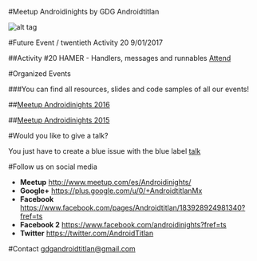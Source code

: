 #Meetup Androidinights by GDG Androidtitlan

![alt tag](https://img.evbuc.com/https%3A%2F%2Fimg.evbuc.com%2Fhttps%253A%252F%252Fcdn.evbuc.com%252Fimages%252F13682889%252F90195200561%252F1%252Foriginal.jpg%3Frect%3D0%252C117%252C1800%252C900%26s%3Dce1a7630b851ef28038f071799b3d216?w=1000&s=27e4843aad8e364dc977d0acee883bc3)

#Future Event / twentieth Activity 20 9/01/2017

##Activity #20 HAMER - Handlers, messages and runnables [Attend](https://www.meetup.com/es-ES/Androidinights/events/236578114/) 

#Organized Events

###You can find all resources, slides and code samples of all our events!

##[Meetup Androidinights 2016](https://github.com/GDGAndroidtitlan/Meetup-AndroidNights/blob/master/androidinights2016.md) 

##[Meetup Androidinights 2015](https://github.com/GDGAndroidtitlan/Meetup-AndroidNights/blob/master/androidinights2015.md)

#Would you like to give a talk?

You just have to create a blue issue with the blue label [talk](https://github.com/GDGAndroidtitlan/Meetup-AndroidNights/labels/Talk)

#Follow us on social media 

 * **Meetup** http://www.meetup.com/es/Androidinights/
 * **Google+** https://plus.google.com/u/0/+AndroidtitlanMx
 * **Facebook** https://www.facebook.com/pages/Androidtitlan/183928924981340?fref=ts
 * **Facebook 2** https://www.facebook.com/androidinights?fref=ts
 * **Twitter** https://twitter.com/AndroidTitlan
 
#Contact
gdgandroidtitlan@gmail.com 


